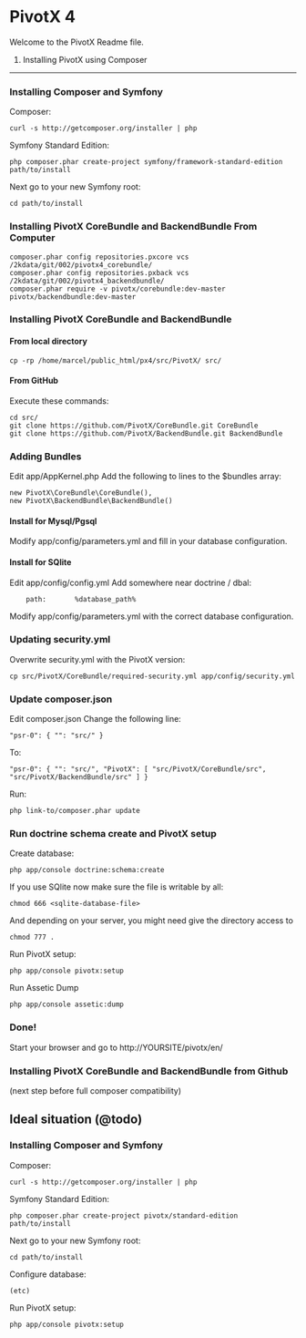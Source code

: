 PivotX 4
========

Welcome to the PivotX Readme file.



1) Installing PivotX using Composer
-----------------------------------

### Installing Composer and Symfony

Composer:

    curl -s http://getcomposer.org/installer | php

Symfony Standard Edition:

    php composer.phar create-project symfony/framework-standard-edition path/to/install

Next go to your new Symfony root:

    cd path/to/install


### Installing PivotX CoreBundle and BackendBundle From Computer

    composer.phar config repositories.pxcore vcs /2kdata/git/002/pivotx4_corebundle/
    composer.phar config repositories.pxback vcs /2kdata/git/002/pivotx4_backendbundle/
    composer.phar require -v pivotx/corebundle:dev-master pivotx/backendbundle:dev-master


### Installing PivotX CoreBundle and BackendBundle 

#### From local directory

    cp -rp /home/marcel/public_html/px4/src/PivotX/ src/

#### From GitHub

Execute these commands:

    cd src/
    git clone https://github.com/PivotX/CoreBundle.git CoreBundle
    git clone https://github.com/PivotX/BackendBundle.git BackendBundle


### Adding Bundles

Edit app/AppKernel.php
Add the following to lines to the $bundles array:

    new PivotX\CoreBundle\CoreBundle(),
    new PivotX\BackendBundle\BackendBundle() 

#### Install for Mysql/Pgsql

Modify app/config/parameters.yml and fill in your database configuration.


#### Install for SQlite

Edit app/config/config.yml
Add somewhere near doctrine / dbal:

        path:       %database_path%

Modify app/config/parameters.yml with the correct database configuration.


### Updating security.yml

Overwrite security.yml with the PivotX version:

    cp src/PivotX/CoreBundle/required-security.yml app/config/security.yml 


### Update composer.json

Edit composer.json
Change the following line:

    "psr-0": { "": "src/" }

To:

    "psr-0": { "": "src/", "PivotX": [ "src/PivotX/CoreBundle/src", "src/PivotX/BackendBundle/src" ] }

Run:

    php link-to/composer.phar update


### Run doctrine schema create and PivotX setup

Create database:

    php app/console doctrine:schema:create

If you use SQlite now make sure the file is writable by all:

    chmod 666 <sqlite-database-file>

And depending on your server, you might need give the directory access to

    chmod 777 .

Run PivotX setup:

    php app/console pivotx:setup

Run Assetic Dump

    php app/console assetic:dump


### Done!

Start your browser and go to http://YOURSITE/pivotx/en/


### Installing PivotX CoreBundle and BackendBundle from Github

(next step before full composer compatibility)




## Ideal situation (@todo)

### Installing Composer and Symfony

Composer:

    curl -s http://getcomposer.org/installer | php

Symfony Standard Edition:

    php composer.phar create-project pivotx/standard-edition path/to/install

Next go to your new Symfony root:

    cd path/to/install

Configure database:

    (etc)

Run PivotX setup:

    php app/console pivotx:setup
